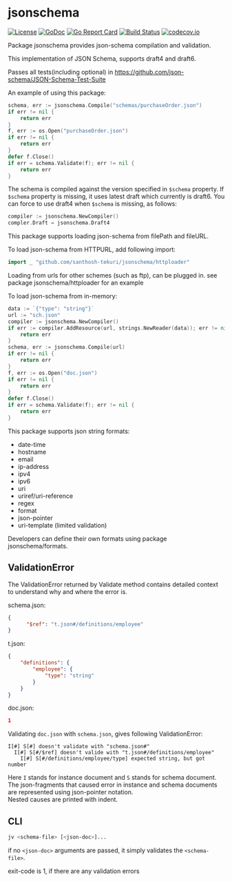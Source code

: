 # jsonschema

[![License](https://img.shields.io/badge/License-BSD%203--Clause-blue.svg)](https://opensource.org/licenses/BSD-3-Clause)
[![GoDoc](https://godoc.org/github.com/santhosh-tekuri/jsonschema?status.svg)](https://godoc.org/github.com/santhosh-tekuri/jsonschema)
[![Go Report Card](https://goreportcard.com/badge/github.com/santhosh-tekuri/jsonschema)](https://goreportcard.com/report/github.com/santhosh-tekuri/jsonschema)
[![Build Status](https://travis-ci.org/santhosh-tekuri/jsonschema.svg?branch=master)](https://travis-ci.org/santhosh-tekuri/jsonschema)
[![codecov.io](https://codecov.io/github/santhosh-tekuri/jsonschema/coverage.svg?branch=master)](https://codecov.io/github/santhosh-tekuri/jsonschema?branch=master)

Package jsonschema provides json-schema compilation and validation.

This implementation of JSON Schema, supports draft4 and draft6.

Passes all tests(including optional) in https://github.com/json-schema/JSON-Schema-Test-Suite

An example of using this package:

```go
schema, err := jsonschema.Compile("schemas/purchaseOrder.json")
if err != nil {
    return err
}
f, err := os.Open("purchaseOrder.json")
if err != nil {
    return err
}
defer f.Close()
if err = schema.Validate(f); err != nil {
    return err
}
```

The schema is compiled against the version specified in `$schema` property.
If `$schema` property is missing, it uses latest draft which currently is draft6.
You can force to use draft4 when `$schema` is missing, as follows:

```go
compiler := jsonschema.NewCompiler()
compler.Draft = jsonschema.Draft4
```

This package supports loading json-schema from filePath and fileURL.

To load json-schema from HTTPURL, add following import:

```go
import _ "github.com/santhosh-tekuri/jsonschema/httploader"
```

Loading from urls for other schemes (such as ftp), can be plugged in. see package jsonschema/httploader
for an example

To load json-schema from in-memory:

```go
data := `{"type": "string"}`
url := "sch.json"
compiler := jsonschema.NewCompiler()
if err := compiler.AddResource(url, strings.NewReader(data)); err != nil {
    return err
}
schema, err := jsonschema.Compile(url)
if err != nil {
    return err
}
f, err := os.Open("doc.json")
if err != nil {
    return err
}
defer f.Close()
if err = schema.Validate(f); err != nil {
    return err
}
```

This package supports json string formats: 
- date-time
- hostname
- email
- ip-address
- ipv4
- ipv6
- uri
- uriref/uri-reference
- regex
- format
- json-pointer
- uri-template (limited validation)

Developers can define their own formats using package jsonschema/formats.

## ValidationError

The ValidationError returned by Validate method contains detailed context to understand why and where the error is.

schema.json:
```json
{
      "$ref": "t.json#/definitions/employee"
}
```

t.json:
```json
{
    "definitions": {
        "employee": {
            "type": "string"
        }
    }
}
```

doc.json:
```json
1
```

Validating `doc.json` with `schema.json`, gives following ValidationError:
```
I[#] S[#] doesn't validate with "schema.json#"
  I[#] S[#/$ref] doesn't valide with "t.json#/definitions/employee"
    I[#] S[#/definitions/employee/type] expected string, but got number
```

Here `I` stands for instance document and `S` stands for schema document.  
The json-fragments that caused error in instance and schema documents are represented using json-pointer notation.  
Nested causes are printed with indent.

## CLI

```bash
jv <schema-file> [<json-doc>]...
```

if no `<json-doc>` arguments are passed, it simply validates the `<schema-file>`.

exit-code is 1, if there are any validation errors
